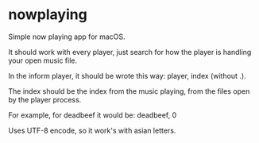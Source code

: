 # nowplaying
Simple now playing app for macOS.

It should work with every player, just search for how the player is handling your open music file.

In the inform player, it should be wrote this way: player, index (without .).

The index should be the index from the music playing, from the files open by the player process.

For example, for deadbeef it would be: deadbeef, 0

Uses UTF-8 encode, so it work's with asian letters.
